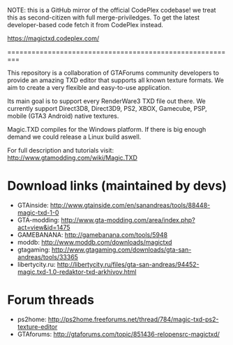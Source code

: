 NOTE: this is a GitHub mirror of the official CodePlex codebase! we treat this as second-citizen with
full merge-priviledges. To get the latest developer-based code fetch it from CodePlex instead.

https://magictxd.codeplex.com/

=========================================================

This repository is a collaboration of GTAForums community developers to provide
an amazing TXD editor that supports all known texture formats. We aim to create
a very flexible and easy-to-use application.

Its main goal is to support every RenderWare3 TXD file out there. We currently support
Direct3D8, Direct3D9, PS2, XBOX, Gamecube, PSP, mobile (GTA3 Android) native textures.

Magic.TXD compiles for the Windows platform. If there is big enough demand we could
release a Linux build aswell.


For full description and tutorials visit: http://www.gtamodding.com/wiki/Magic.TXD

# Download links (maintained by devs)

* GTAinside: http://www.gtainside.com/en/sanandreas/tools/88448-magic-txd-1-0
* GTA-modding: http://www.gta-modding.com/area/index.php?act=view&id=1475
* GAMEBANANA: http://gamebanana.com/tools/5948
* moddb: http://www.moddb.com/downloads/magictxd
* gtagaming: http://www.gtagaming.com/downloads/gta-san-andreas/tools/33365
* libertycity.ru: http://libertycity.ru/files/gta-san-andreas/94452-magic.txd-1.0-redaktor-txd-arkhivov.html

# Forum threads

* ps2home: http://ps2home.freeforums.net/thread/784/magic-txd-ps2-texture-editor
* GTAforums: http://gtaforums.com/topic/851436-relopensrc-magictxd/